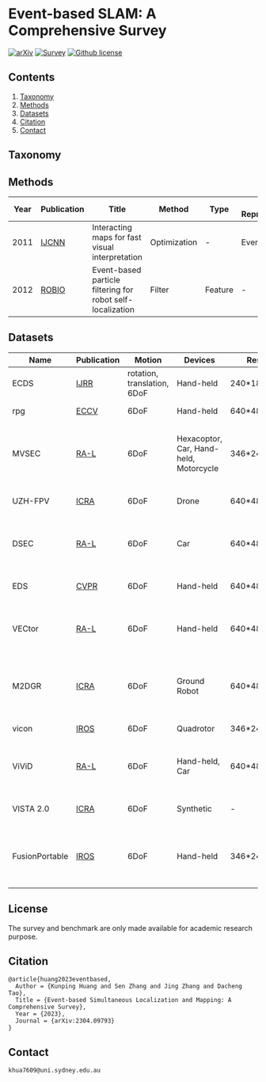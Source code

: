 # Event-based SLAM: A Comprehensive Survey

[![arXiv](https://img.shields.io/badge/arXiv-2304.09793-brightgreen.svg)](https://arxiv.org/abs/2304.09793)
[![Survey](https://img.shields.io/badge/-survey-yellow.svg)](https://arxiv.org/pdf/2304.09793.pdf)
[![Github license](https://img.shields.io/badge/license-MIT-blue.svg)](https://github.com/kun150kun/ESLAM-Survey/blob/main/LICENSE)

## Contents 
1. [Taxonomy](#Taxonomy)
2. [Methods](#Methods)
3. [Datasets](#Datasets)
4. [Citation](#Citation)
5. [Contact](#Contact)

## Taxonomy

## Methods
|Year|Publication|Title|Method|Type|Event Representation|Task|Code|
|---|---|---|---|---|---|---|---|
|2011|[IJCNN](https://ieeexplore.ieee.org/document/6033299)|Interacting maps for fast visual interpretation|Optimization|-|Event Frame|Ego-motion Estimation|-|
|2012|[ROBIO](https://ieeexplore.ieee.org/document/6491077)|Event-based particle filtering for robot self-localization|Filter|Feature|-|Ego-motion Estimation|-|


## Datasets
|Name|Publication|Motion|Devices|Resolution|Sensor|Dataset|
|---|---|---|---|---|---|---|
|ECDS|[IJRR](https://journals.sagepub.com/doi/pdf/10.1177/0278364917691115)|rotation, translation, 6DoF|Hand-held|240\*180|Event, IMU|[Dataset](https://rpg.ifi.uzh.ch/davis_data.html)|
|rpg|[ECCV](https://openaccess.thecvf.com/content_ECCV_2018/papers/Yi_Zhou_Semi-Dense_3D_Reconstruction_ECCV_2018_paper.pdf)|6DoF|Hand-held|640\*480 |Stereo Event|[Dataset](https://rpg.ifi.uzh.ch/ECCV18_stereo_davis.html)|
|MVSEC|[RA-L](https://ieeexplore.ieee.org/document/8288670)|6DoF|Hexacoptor, Car, Hand-held, Motorcycle|346\*240 |Stereo Event, RGB, IMU, Lidar, GPS|[Dataset](https://daniilidis-group.github.io/mvsec)|
|UZH-FPV|[ICRA](https://ieeexplore.ieee.org/document/8793887)|6DoF|Drone|640\*480|Event, RGB, IMU|[Dataset](https://fpv.ifi.uzh.ch/)|
|DSEC|[RA-L](https://rpg.ifi.uzh.ch/docs/RAL21_DSEC.pdf)|6DoF|Car|640\*480|Stereo Event, RGB, Lidar, GPS|[Dataset](https://dsec.ifi.uzh.ch)|
|EDS|[CVPR](https://openaccess.thecvf.com/content/CVPR2022/papers/Hidalgo-Carrio_Event-Aided_Direct_Sparse_Odometry_CVPR_2022_paper.pdf)|6DoF|Hand-held|640\*480|Event, RGB, IMU|[Dataset](https://rpg.ifi.uzh.ch/eds.html#dataset)|
|VECtor|[RA-L](https://ieeexplore.ieee.org/document/9809788)|6DoF|Hand-held|640\*480|Stereo Event, RGB-D, IMU, Lidar|[Dataset](https://star-datasets.github.io/vector)|
|M2DGR|[ICRA](https://ieeexplore.ieee.org/document/9664374)|6DoF|Ground Robot|640\*480|Event, RGB, IMU, Lidar, GPS, Thermal|[Dataset](https://github.com/SJTU-ViSYS/M2DGR)|
|vicon|[IROS](https://ieeexplore.ieee.org/document/9981970)|6DoF|Quadrotor|346\*240,640\*480|Event, IMU|[Dataset](https://sites.google.com/connect.hku.hk/hku-arclab-evio/home)|
|ViViD|[RA-L](https://ieeexplore.ieee.org/document/9760091)|6DoF|Hand-held, Car|640\*480|Event, RGD-D, Thermal, Lidar, GPS|[Dataset](https://dsec.ifi.uzh.ch)|
|VISTA 2.0|[ICRA](https://dl.acm.org/doi/abs/10.1109/ICRA46639.2022.9812276)|6DoF|Synthetic|-|Event, RGD, Lidar|[Dataset](https://vista.csail.mit.edu/)|
|FusionPortable|[IROS](https://ieeexplore.ieee.org/document/9982119)|6DoF|Hand-held|346\*240|Stereo Event, RGD, IMU, Lidar, GPS|[Dataset](https://ram-lab.com/file/site/multi-sensor-dataset)|

## License
The survey and benchmark are only made available for academic research purpose.

## Citation
```
@article{huang2023eventbased,
  Author = {Kunping Huang and Sen Zhang and Jing Zhang and Dacheng Tao},
  Title = {Event-based Simultaneous Localization and Mapping: A Comprehensive Survey},
  Year = {2023},
  Journal = {arXiv:2304.09793}
}
```

## Contact

```
khua7609@uni.sydney.edu.au
```
